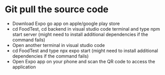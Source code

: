 # Git pull the source code
- Download Expo go app on apple/google play store
- cd FoodTest, cd backend in visual studio code terminal and type npm start server (might need to install additional dependencies if the command fails)
- Open another terminal in visual studio code
- cd FoodTest and type npx expo start (might need to install additional dependencies if the command fails)
- Open Expo app on your phone and scan the QR code to access the application

